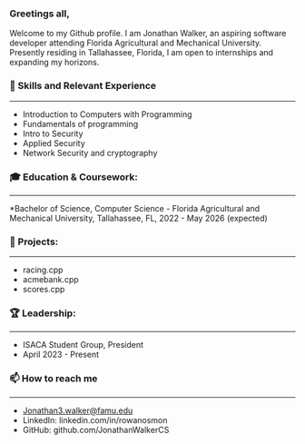 ### Greetings all,

Welcome to my Github profile. I am Jonathan Walker, an aspiring software developer attending Florida Agricultural and Mechanical University. Presently residing in Tallahassee, Florida, I am open to internships and expanding my horizons. 

### 🔧 Skills and Relevant Experience
___
* Introduction to Computers with Programming
* Fundamentals of programming
* Intro to Security
* Applied Security
* Network Security and cryptography

### 🎓 Education & Coursework:
___
*Bachelor of Science, Computer Science - Florida Agricultural and Mechanical University, Tallahassee, FL, 2022 - May 2026 (expected)

### 🚀 Projects:
___
* racing.cpp
* acmebank.cpp
* scores.cpp



### 🏆 Leadership:
___
* ISACA Student Group, President
* April 2023 - Present
  

### 📫 How to reach me
___
* Jonathan3.walker@famu.edu
* LinkedIn: linkedin.com/in/rowanosmon
* GitHub: github.com/JonathanWalkerCS

